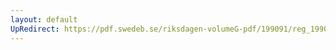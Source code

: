 ```yaml
---
layout: default
UpRedirect: https://pdf.swedeb.se/riksdagen-volumeG-pdf/199091/reg_199091/reg_199091_0885.pdf
---
```

